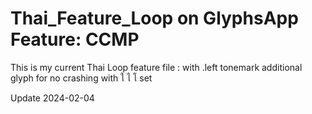 # Thai_Feature_Loop on GlyphsApp Feature: CCMP
This is my current Thai Loop feature file : with .left tonemark additional glyph for no crashing with ใ ไ โ set 

Update 2024-02-04
